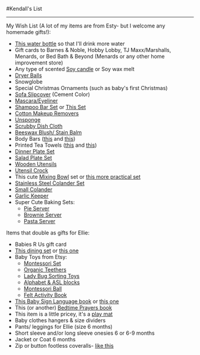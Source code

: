 #Kendall's List

---

My Wish List (A lot of my items are from Esty- but I welcome any homemade gifts!): 

- [This water bottle](https://www.target.com/p/zerowater-26oz-portable-filtration-tumbler-and-2-pack-tumbler-replacement-filters/-/A-15258098?lnk=rec%7Cadaptpdpexsrch%7Crelated_prods_vv%7Cadaptpdpexsrch%7C15258098%7C8) so that I'll drink more water
- Gift cards to Barnes & Noble, Hobby Lobby, TJ Maxx/Marshalls, Menards, or Bed Bath & Beyond (Menards or any other home improvement store) 
- Any type of scented [Soy candle](http://www.mrsmeyers.com/apple-cider-scented-soy-candle-small/) or Soy wax melt
- [Dryer Balls](https://m.bedbathandbeyond.com/m/product/woolzies-reg-wool-dryer-balls-set-of-6/1041694503?keyword=dryer%20ball)
- Snowglobe
- Special Christmas Ornaments (such as baby's first Christmas)
- [Sofa Slipcover](https://www.amazon.com/Ultimate-Heavyweight-Stretch-Cushioned-Slipcover/dp/B01BLNNSI0/ref=sr_1_50?s=furniture&ie=UTF8&qid=1510414499&sr=1-50&refinements=p_n_feature_twenty_browse-bin%3A3254102011%7C3254107011) (Cement Color)
- [Mascara/Eyeliner](https://www.etsy.com/listing/199724241/black-vegan-zero-waste-cake-mascara?ga_order=most_relevant&ga_search_type=all&ga_view_type=gallery&ga_search_query=zero%20waste&ref=sr_gallery_14)
- [Shampoo Bar Set](https://www.etsy.com/listing/521458520/shampoo-bar-sample-set-solid-shampoo?ga_order=most_relevant&ga_search_type=all&ga_view_type=gallery&ga_search_query=zero%20waste&ref=sc_gallery_3&plkey=2482e3076df0258f700016bdaf13b7d9b9e5b1ac:521458520) or [This Set](https://www.etsy.com/listing/549176120/shampoo-bars-solid-shampoo-bar-sample?ga_order=most_relevant&ga_search_type=all&ga_view_type=gallery&ga_search_query=zero%20waste&ref=sr_gallery_1) 
- [Cotton Makeup Removers](https://www.etsy.com/listing/533383423/cotton-squares-set-of-7-makeup-removal?ga_order=most_relevant&ga_search_type=all&ga_view_type=gallery&ga_search_query=zero%20waste&ref=sr_gallery_6)
- [Unsponge ](https://www.etsy.com/uk/listing/556825873/unsponge-heavy-duty-three-pack-of)
- [Scrubby Dish Cloth](https://www.etsy.com/listing/510978400/hemp-scrubby-dish-cloth-natural?ref=related-4)
- [Beeswax Blush/ Stain Balm](https://www.etsy.com/listing/223628447/lips-cheeks-blush-tint-stick-botanical?ga_order=most_relevant&ga_search_type=all&ga_view_type=gallery&ga_search_query=zero%20waste&ref=sr_gallery_15)
- Body Bars ([this](https://www.etsy.com/listing/561397717/body-bar-pumpkin-spice-limited-edition?ref=shop_home_feat_4) and [this](https://www.etsy.com/listing/550233614/body-bar-vanilla-chai-limited-edition?ref=related-1))
- Printed Tea Towels ([this](https://www.etsy.com/listing/224562300/printed-tea-towel-black-polka-dot?ref=shop_home_active_37) and [this](https://www.etsy.com/listing/224566875/printed-tea-towel-black-triangle-pattern?ref=related-3))
- [Dinner Plate Set](https://www.bedbathandbeyond.com/store/product/everyday-white-reg-by-fitz-and-floyd-reg-rimmed-dinner-plates-in-white-set-of-4/1047685970?Keyword=everyday%20white)
- [Salad Plate Set](https://www.bedbathandbeyond.com/store/product/everyday-white-reg-by-fitz-and-floyd-reg-rimmed-salad-plates-in-white-set-of-4/1047685987)
- [Wooden Utensils](https://www.bedbathandbeyond.com/store/product/oxo-good-grips-reg-wooden-utensils/105108?categoryId=12107)
- [Utensil Crock](https://www.bedbathandbeyond.com/store/product/kate-spade-new-york-all-in-good-taste-trade-deco-dot-utensil-crock-with-3-utensils/1045853753?categoryId=12107)
- This cute [Mixing Bowl](https://www.bedbathandbeyond.com/store/product/kate-spade-new-york-all-in-good-taste-deco-dot-mixing-bowls-set-of-2/1045854071) set or [this more practical set](https://www.bedbathandbeyond.com/store/product/10-piece-tempered-glass-nesting-mixing-and-prep-bowl-set/1040684833?Keyword=mixing%20bowls)
- [Stainless Steel Colander Set](https://www.bedbathandbeyond.com/store/product/tabletops-unlimited-reg-2-piece-stainless-steel-footed-colander-set/1047510609?Keyword=colander)
- [Small Colander](https://www.bedbathandbeyond.com/store/product/everyday-white-reg-by-fitz-and-floyd-reg-small-colander/1042347569?Keyword=colander)
- [Garlic Keeper](https://www.bedbathandbeyond.com/store/product/mud-pie-reg-bistro-garlic-keeper/1061299337)
- Super Cute Baking Sets:
	- [Pie Server](https://www.bedbathandbeyond.com/store/product/mud-pie-reg-circa-2-piece-pie-server-set/1061299559)
	- [Brownie Server](https://www.bedbathandbeyond.com/store/product/mud-pie-reg-2-piece-brownie-points-brownie-baker-and-server-set/1061299658)
	- [Pasta Server](https://www.bedbathandbeyond.com/store/product/mud-pie-reg-endless-pastabilities-2-piece-pasta-bowl-and-server-set/1061299641)

Items that double as gifts for Ellie:

- Babies R Us gift card 
- [This dining set](https://www.etsy.com/listing/535007908/happy-fruit-and-veg-dining-set?ref=) or [this one](https://www.etsy.com/listing/495182261/bamboo-dinnerware-eat-your-greens-fda?ref=shop_home_active_3)
- Baby Toys from Etsy:
	- [Montessori Set](https://www.etsy.com/listing/480697180/montessori-baby-gift-set-organic-toy?ref=)
	- [Organic Teethers](https://www.etsy.com/listing/464527802/organic-wood-teether-naturally-dyed?ref=)
	- [Lady Bug Sorting Toys](https://www.etsy.com/listing/185324568/babies-first-counting-sorting-montessori?ref=)
	- [Alphabet & ASL blocks](https://www.etsy.com/listing/69174007/asl-alphabet-blocks-toy-american-sign?ref=)
	- [Montessori Ball](https://www.etsy.com/listing/514797242/ball-organic-montessori-ball-grip-ball?ref=)
	- [Felt Activity Book](https://www.etsy.com/listing/260883895/custom-quiet-book-busy-book-felt?ref=)
- [This Baby Sign Language book](https://www.amazon.com/gp/aw/d/0803731930/ref=pd_aw_lpo_86_bs_lp_img_1?ie=UTF8&psc=1&refRID=B90SRCPD73G1T6QZ33ZB) or [this one](https://www.amazon.com/gp/aw/d/1583334718/ref=mp_s_a_1_1?ie=UTF8&qid=1506964808&sr=8-1&pi=AC_SX236_SY340_FMwebp_QL65&keywords=baby+signing+bible&dpPl=1&dpID=41WyU16zpnL&ref=plSrch)
- This (or another) [Bedtime Prayers book](https://www.amazon.com/Really-Woolly-Bedtime-Prayers-DaySpring/dp/1400315395)
- This item is a little pricey, it's a [play mat](https://www.amazon.com/dp/B0058K5IIQ/ref=cm_sw_r_fm_apa_lcUYzb44EM3EQ)
- Baby clothes hangers & size dividers
- Pants/ leggings for Ellie (size 6 months)
- Short sleeve and/or long sleeve onesies 6 or 6-9 months 
- Jacket or Coat 6 months 
- Zip or button footless coveralls- [like this](https://www.burtsbeesbaby.com/on/demandware.store/Sites-BurtsBeesBaby-Site/en_US/mProduct-Show?pid=LY24511-BLM-12M&start=9&cgid=coveralls-romper)
